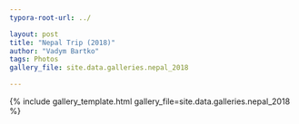 ```yaml
---
typora-root-url: ../

layout: post
title: "Nepal Trip (2018)"
author: "Vadym Bartko"
tags: Photos
gallery_file: site.data.galleries.nepal_2018

---
```


{% include gallery_template.html gallery_file=site.data.galleries.nepal_2018 %}	